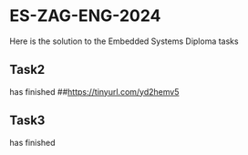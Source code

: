 # ES-ZAG-ENG-2024
Here is the solution to the Embedded Systems Diploma tasks

## Task2
has finished
##https://tinyurl.com/yd2hemv5

## Task3
has finished

